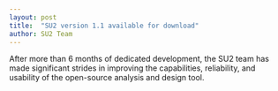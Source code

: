 ```yaml
---
layout: post
title:  "SU2 version 1.1 available for download"
author: SU2 Team
---
```


After more than 6 months of dedicated development, 
the SU2 team has made significant strides in 
improving the capabilities, reliability, and 
usability of the open-source analysis and design 
tool. 
